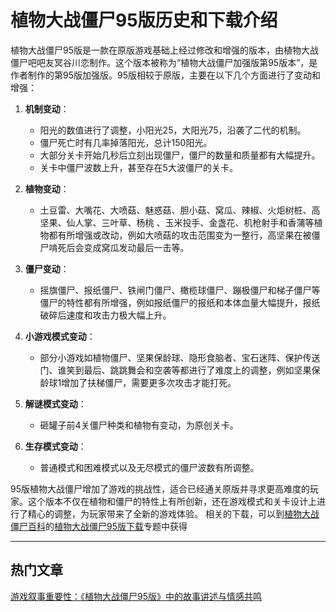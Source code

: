 # 植物大战僵尸95版历史和下载介绍
植物大战僵尸95版是一款在原版游戏基础上经过修改和增强的版本，由植物大战僵尸吧吧友冥谷川恋制作。这个版本被称为“植物大战僵尸加强版第95版本”，是作者制作的第95版加强版。95版相较于原版，主要在以下几个方面进行了变动和增强：

1. **机制变动**：
   - 阳光的数值进行了调整，小阳光25，大阳光75，沿袭了二代的机制。
   - 僵尸死亡时有几率掉落阳光，总计150阳光。
   - 大部分关卡开始几秒后立刻出现僵尸，僵尸的数量和质量都有大幅提升。
   - 关卡中僵尸波数上升，甚至存在5大波僵尸的关卡。

2. **植物变动**：
   - 土豆雷、大嘴花、大喷菇、魅惑菇、胆小菇、窝瓜、辣椒、火炬树桩、高坚果、仙人掌、三叶草、杨桃 、玉米投手、金盏花、机枪射手和香蒲等植物都有所增强或改动，例如大喷菇的攻击范围变为一整行，高坚果在被僵尸啃死后会变成窝瓜发动最后一击等。

3. **僵尸变动**：
   - 摇旗僵尸、报纸僵尸、铁闸门僵尸、橄榄球僵尸、蹦极僵尸和梯子僵尸等僵尸的特性都有所增强，例如报纸僵尸的报纸和本体血量大幅提升，报纸破碎后速度和攻击力极大幅上升。

4. **小游戏模式变动**：
   - 部分小游戏如植物僵尸、坚果保龄球、隐形食脑者、宝石迷阵、保护传送门、谁笑到最后、跳跳舞会和空袭等都进行了难度上的调整，例如坚果保龄球1增加了扶梯僵尸，需要更多次攻击才能打死。

5. **解谜模式变动**：
   - 砸罐子前4关僵尸种类和植物有变动，为原创关卡。

6. **生存模式变动**：
   - 普通模式和困难模式以及无尽模式的僵尸波数有所调整。

95版植物大战僵尸增加了游戏的挑战性，适合已经通关原版并寻求更高难度的玩家。这个版本不仅在植物和僵尸的特性上有所创新，还在游戏模式和关卡设计上进行了精心的调整，为玩家带来了全新的游戏体验。
相关的下载，可以到[植物大战僵尸百科](https://pvzbaike.com)的[植物大战僵尸95版下载](https://pvzbaike.com/pvz95_version)专题中获得

---
## 热门文章
[游戏叙事重要性：《植物大战僵尸95版》中的故事讲述与情感共鸣](https://pvz95.com/posts/2024/05/21/pvz95-version-0159926171.html)


